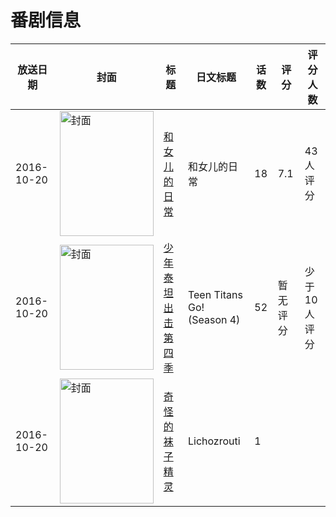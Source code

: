 # 番剧信息

|放送日期|封面|标题|日文标题|话数|评分|评分人数|
|---|---|---|---|---|---|---|
|2016-10-20|<img src="//lain.bgm.tv/pic/cover/c/50/0e/195711_719D3.jpg" alt="封面" style="width:150px;height:200px;object-fit:cover;">|[和女儿的日常](https://bangumi.tv/subject/195711)|和女儿的日常|18|7.1|43人评分|
|2016-10-20|<img src="//lain.bgm.tv/pic/cover/c/3f/09/230271_CGc34.jpg" alt="封面" style="width:150px;height:200px;object-fit:cover;">|[少年泰坦出击 第四季](https://bangumi.tv/subject/230271)|Teen Titans Go! (Season 4)|52|暂无评分|少于10人评分|
|2016-10-20|<img src="//lain.bgm.tv/pic/cover/c/12/c5/480251_JTq6A.jpg" alt="封面" style="width:150px;height:200px;object-fit:cover;">|[奇怪的袜子精灵](https://bangumi.tv/subject/480251)|Lichozrouti|1|||
